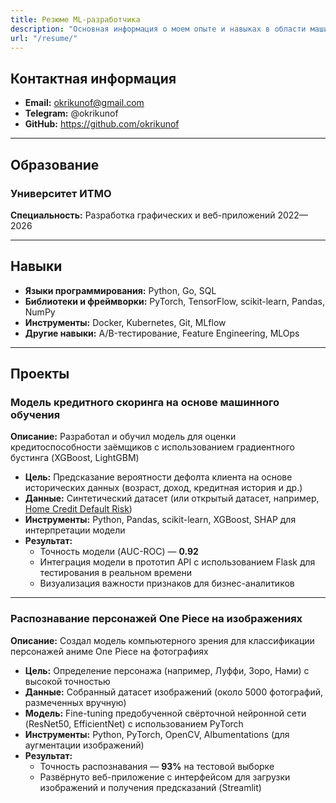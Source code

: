 ```yaml
---
title: Резюме ML-разработчика
description: "Основная информация о моем опыте и навыках в области машинного обучения и разработки."
url: "/resume/"
---
```


## **Контактная информация**
- **Email:** okrikunof@gmail.com
- **Telegram:** @okrikunof
- **GitHub:** https://github.com/okrikunof

---

## **Образование**
### Университет ИТМО
**Специальность:** Разработка графических и веб-приложений 2022—2026     

---

## **Навыки**
- **Языки программирования:** Python, Go, SQL
- **Библиотеки и фреймворки:** PyTorch, TensorFlow, scikit-learn, Pandas, NumPy
- **Инструменты:** Docker, Kubernetes, Git, MLflow
- **Другие навыки:** A/B-тестирование, Feature Engineering, MLOps

---

## **Проекты**

### **Модель кредитного скоринга на основе машинного обучения**
**Описание:**
Разработал и обучил модель для оценки кредитоспособности заёмщиков с использованием градиентного бустинга (XGBoost, LightGBM)
- **Цель:** Предсказание вероятности дефолта клиента на основе исторических данных (возраст, доход, кредитная история и др.)
- **Данные:** Синтетический датасет (или открытый датасет, например, [Home Credit Default Risk](https://www.kaggle.com/c/home-credit-default-risk))
- **Инструменты:** Python, Pandas, scikit-learn, XGBoost, SHAP для интерпретации модели
- **Результат:**
  - Точность модели (AUC-ROC) — **0.92**
  - Интеграция модели в прототип API с использованием Flask для тестирования в реальном времени
  - Визуализация важности признаков для бизнес-аналитиков


---

### **Распознавание персонажей One Piece на изображениях**
**Описание:**
Создал модель компьютерного зрения для классификации персонажей аниме One Piece на фотографиях
- **Цель:** Определение персонажа (например, Луффи, Зоро, Нами) с высокой точностью
- **Данные:** Собранный датасет изображений (около 5000 фотографий, размеченных вручную)
- **Модель:** Fine-tuning предобученной свёрточной нейронной сети (ResNet50, EfficientNet) с использованием PyTorch
- **Инструменты:** Python, PyTorch, OpenCV, Albumentations (для аугментации изображений)
- **Результат:**
  - Точность распознавания — **93%** на тестовой выборке
  - Развёрнуто веб-приложение с интерфейсом для загрузки изображений и получения предсказаний (Streamlit)
